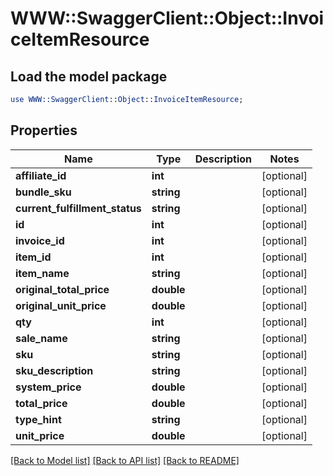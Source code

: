 # WWW::SwaggerClient::Object::InvoiceItemResource

## Load the model package
```perl
use WWW::SwaggerClient::Object::InvoiceItemResource;
```

## Properties
Name | Type | Description | Notes
------------ | ------------- | ------------- | -------------
**affiliate_id** | **int** |  | [optional] 
**bundle_sku** | **string** |  | [optional] 
**current_fulfillment_status** | **string** |  | [optional] 
**id** | **int** |  | [optional] 
**invoice_id** | **int** |  | [optional] 
**item_id** | **int** |  | [optional] 
**item_name** | **string** |  | [optional] 
**original_total_price** | **double** |  | [optional] 
**original_unit_price** | **double** |  | [optional] 
**qty** | **int** |  | [optional] 
**sale_name** | **string** |  | [optional] 
**sku** | **string** |  | [optional] 
**sku_description** | **string** |  | [optional] 
**system_price** | **double** |  | [optional] 
**total_price** | **double** |  | [optional] 
**type_hint** | **string** |  | [optional] 
**unit_price** | **double** |  | [optional] 

[[Back to Model list]](../README.md#documentation-for-models) [[Back to API list]](../README.md#documentation-for-api-endpoints) [[Back to README]](../README.md)


